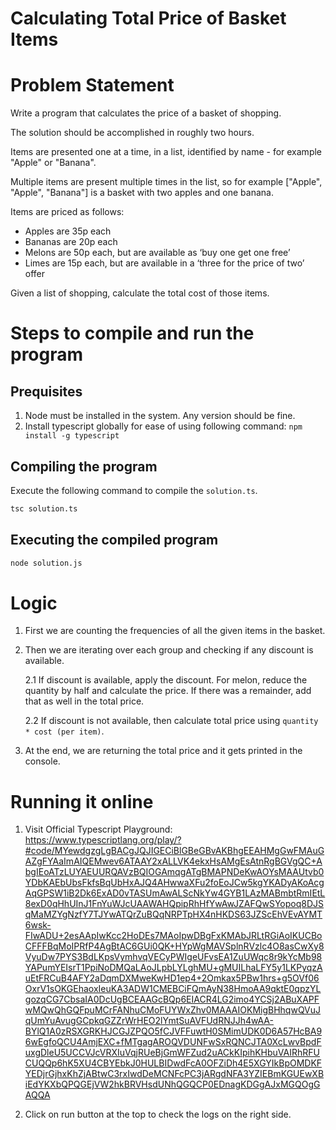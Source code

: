 # Calculating Total Price of Basket Items

# Problem Statement
Write a program that calculates the price of a basket of shopping.

The solution should be accomplished in roughly two hours.

Items are presented one at a time, in a list, identified by name - for example "Apple" or "Banana".

Multiple items are present multiple times in the list, so for example ["Apple", "Apple", "Banana"] is a basket with two apples and one banana.
 
Items are priced as follows:

 - Apples are 35p each
 - Bananas are 20p each
 - Melons are 50p each, but are available as ‘buy one get one free’
 - Limes are 15p each, but are available in a ‘three for the price of two’ offer

Given a list of shopping, calculate the total cost of those items.


# Steps to compile and run the program

## Prequisites
1. Node must be installed in the system. Any version should be fine.
2. Install typescript globally for ease of using following command: `npm install -g typescript`

## Compiling the program
Execute the following command to compile the `solution.ts`.
```sh
tsc solution.ts
```
## Executing the compiled program
```sh
node solution.js
```


# Logic

1. First we are counting the frequencies of all the given items in the basket.
2. Then we are iterating over each group and checking if any discount is available.
    
    2.1 If discount is available, apply the discount. For melon, reduce the quantity by half and calculate the price. If there was a remainder, add that as well in the total price.

    2.2 If discount is not available, then calculate total price using `quantity * cost (per item)`.

3. At the end, we are returning the total price and it gets printed in the console.

# Running it online
1. Visit Official Typescript Playground: https://www.typescriptlang.org/play/?#code/MYewdgzgLgBACgJQJIGECiBlGBeGBvAKBhgEEAHMgGwFMAuGAZgFYAaImAIQEMwev6ATAAY2xALLVK4ekxHsAMgEsAtnRgBGVgQC+AbgIEoATzLUYAEUURQAVzBQIOGAmqgATgBMAPNDeKwAOYsMAAUtvb0YDbKAEbUbsFkfsBqUbHxAJQ4AHwwaXFu2foEoJCw5kgYKADyAKoAcgAqGPSW1iB2Dk6ExAD0vTASUmAwALScNkYw4GYB1LAzMABmbtRmIEtL8exD0qHhUInJ1FnYuWJcUAAWAHQpipRhHfYwAwJZAFQwSYopoq8DJSqMaMZYgNzfY7TJYwATQrZuBQqNRPTpHX4nHKDS63JZScEhVEvAYMT6wsk-FIwADU+2esAApIwKcc2HoDEs7MAoIpwDBgFxKMAbJRLtRGiAoIKUCBoCFFFBqMoIPRfP4AgBtAC6GUi0QK+HYpWgMAVSplnRVzlc4O8asCwXy8VyuDw7PYS3BdLKpsVymhvqVECyPWIgeUFvsEA1ZuUWqc8r9kYcMb98YAPumYEIsrT1PpiNoDMQaLAoJLpbLYLghMU+gMUILhaLFY5y1LKPyqzAuEtFRCuB4AFY2aDqmDXMweKwHD1ep4+2Omkax5PBw1hrs+g5OVf06OxrV1sOKGEhaoxIeuKA3ADW1CMEBCiFQmAyN38HmoAA9qktE0qpzYLgozqCG7CbsaIA0DcUgBCEAAGcBQp6EIACR4LG2imo4YCSj2ABuXAPFwMQwQhGQFpuMCrFANhuCMoFUYWxZhv0MAAAIOKMigBHhqwQVuJqUmYuAvugGCpkqGZZrWrHEO2lYmtSuAVFUdRNJJh4wAA-BYlQ1A0zRSXGRKHJCGJZPQO5fCJVFFuwtH0SMimUDK0D6A57HcBA96wEgfoQCU4AmjEXC+fMTgagAROQVDUNFwSxRQNCJTA0XcLwvBpdFuxgDleU5UCCVJcVRXIuVqjRUeBjGmWFZud2uACkKIpihKHbuVAIRhRFUCUQQp6hK5XU4CBYEbkJ0HULBIDwdFcA0OFZiDh4E5XGYIkBpOMDKFYEDjrGjhxKhZjABtwC3rxIwdDeMCNFcPC3jARgdNFA3YZIEBmKGUEwXBiEdYKXbQPQGEjVW2hkBRVHsdUNhQGQCP0EDnagKDGgAJxMGQOgGAQQA

2. Click on run button at the top to check the logs on the right side.